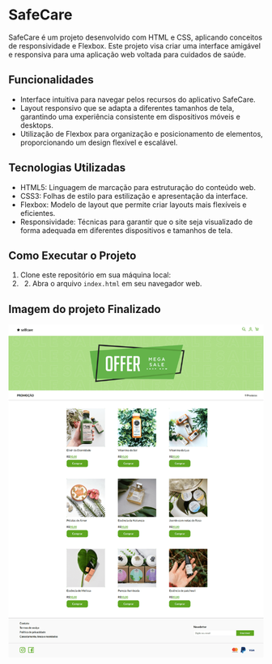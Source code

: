 # SafeCare

SafeCare é um projeto desenvolvido com HTML e CSS, aplicando conceitos de responsividade e Flexbox. Este projeto visa criar uma interface amigável e responsiva para uma aplicação web voltada para cuidados de saúde.

## Funcionalidades

- Interface intuitiva para navegar pelos recursos do aplicativo SafeCare.
- Layout responsivo que se adapta a diferentes tamanhos de tela, garantindo uma experiência consistente em dispositivos móveis e desktops.
- Utilização de Flexbox para organização e posicionamento de elementos, proporcionando um design flexível e escalável.

## Tecnologias Utilizadas

- HTML5: Linguagem de marcação para estruturação do conteúdo web.
- CSS3: Folhas de estilo para estilização e apresentação da interface.
- Flexbox: Modelo de layout que permite criar layouts mais flexíveis e eficientes.
- Responsividade: Técnicas para garantir que o site seja visualizado de forma adequada em diferentes dispositivos e tamanhos de tela.

## Como Executar o Projeto

1. Clone este repositório em sua máquina local:
2. 2. Abra o arquivo `index.html` em seu navegador web.

## Imagem do projeto Finalizado
<img src="imgs/safecare.png" height:450px>
